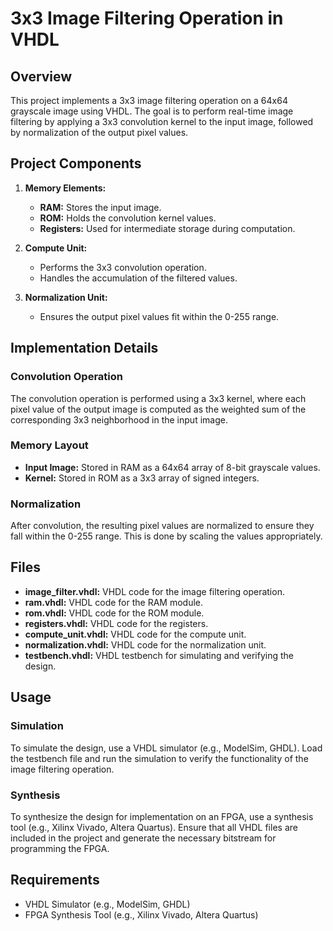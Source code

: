 # 3x3 Image Filtering Operation in VHDL

## Overview
This project implements a 3x3 image filtering operation on a 64x64 grayscale image using VHDL. The goal is to perform real-time image filtering by applying a 3x3 convolution kernel to the input image, followed by normalization of the output pixel values.

## Project Components
1. **Memory Elements:**
   - **RAM:** Stores the input image.
   - **ROM:** Holds the convolution kernel values.
   - **Registers:** Used for intermediate storage during computation.

2. **Compute Unit:**
   - Performs the 3x3 convolution operation.
   - Handles the accumulation of the filtered values.

3. **Normalization Unit:**
   - Ensures the output pixel values fit within the 0-255 range.

## Implementation Details
### Convolution Operation
The convolution operation is performed using a 3x3 kernel, where each pixel value of the output image is computed as the weighted sum of the corresponding 3x3 neighborhood in the input image.

### Memory Layout
- **Input Image:** Stored in RAM as a 64x64 array of 8-bit grayscale values.
- **Kernel:** Stored in ROM as a 3x3 array of signed integers.

### Normalization
After convolution, the resulting pixel values are normalized to ensure they fall within the 0-255 range. This is done by scaling the values appropriately.

## Files
- **image_filter.vhdl:** VHDL code for the image filtering operation.
- **ram.vhdl:** VHDL code for the RAM module.
- **rom.vhdl:** VHDL code for the ROM module.
- **registers.vhdl:** VHDL code for the registers.
- **compute_unit.vhdl:** VHDL code for the compute unit.
- **normalization.vhdl:** VHDL code for the normalization unit.
- **testbench.vhdl:** VHDL testbench for simulating and verifying the design.

## Usage
### Simulation
To simulate the design, use a VHDL simulator (e.g., ModelSim, GHDL). Load the testbench file and run the simulation to verify the functionality of the image filtering operation.

### Synthesis
To synthesize the design for implementation on an FPGA, use a synthesis tool (e.g., Xilinx Vivado, Altera Quartus). Ensure that all VHDL files are included in the project and generate the necessary bitstream for programming the FPGA.

## Requirements
- VHDL Simulator (e.g., ModelSim, GHDL)
- FPGA Synthesis Tool (e.g., Xilinx Vivado, Altera Quartus)

 
 
